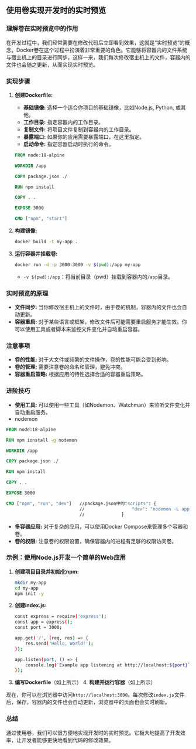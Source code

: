 ## 使用卷实现开发时的实时预览

### 理解卷在实时预览中的作用

在开发过程中，我们经常需要在修改代码后立即看到效果，这就是“实时预览”的概念。Docker卷在这个过程中扮演着非常重要的角色。它能够将容器内的文件系统与宿主机上的目录进行同步，这样一来，我们每次修改宿主机上的文件，容器内的文件也会随之更新，从而实现实时预览。

### 实现步骤

1. **创建Dockerfile:**
    
    - **基础镜像:** 选择一个适合你项目的基础镜像，比如Node.js, Python, 或其他。
    - **工作目录:** 指定容器内的工作目录。
    - **复制文件:** 将项目文件复制到容器内的工作目录。
    - **暴露端口:** 如果你的应用需要暴露端口，在这里指定。
    - **启动命令:** 指定容器启动时执行的命令。
    
    ```Dockerfile
    FROM node:18-alpine
    
    WORKDIR /app
    
    COPY package.json ./
    
    RUN npm install
    
    COPY . .
    
    EXPOSE 3000
    
    CMD ["npm", "start"]
    ```
    
2. **构建镜像:**
    
    ```Bash
    docker build -t my-app .
    ```
    
3. **运行容器并挂载卷:**
    
    ```Bash
    docker run -d -p 3000:3000 -v $(pwd):/app my-app
    ```
    
    - `-v $(pwd):/app`：将当前目录（pwd）挂载到容器内的`/app`目录。

### 实时预览的原理

- **文件同步:** 当你修改宿主机上的文件时，由于卷的机制，容器内的文件也会自动更新。
- **容器重启:** 对于某些语言或框架，修改文件后可能需要重启服务才能生效。你可以使用工具或者脚本来监控文件变化并自动重启容器。

### 注意事项

- **卷的性能:** 对于大文件或频繁的文件操作，卷的性能可能会受到影响。
- **卷的管理:** 需要注意卷的命名和管理，避免冲突。
- **容器重启策略:** 根据应用的特性选择合适的容器重启策略。

### 进阶技巧

- **使用工具:** 可以使用一些工具（如Nodemon、Watchman）来监听文件变化并自动重启服务。
- nodemon
```dockerfile
FROM node:18-alpine

RUN npm ionstall -g nodemon

WORKDIR /app

COPY package.json ./

RUN npm install

COPY . .

EXPOSE 3000

CMD ["npm", "run", "dev"]	//package.json中的"scripts": {
  							//					"dev": "nodemon -L app.js"
							//				}
```
- **多容器应用:** 对于复杂的应用，可以使用Docker Compose来管理多个容器和卷。
- **卷的权限:** 注意卷的权限设置，确保容器内的进程有足够的权限访问卷。

### 示例：使用Node.js开发一个简单的Web应用

1. **创建项目目录并初始化npm:**
    
    ```Bash
    mkdir my-app
    cd my-app
    npm init -y
    ```
    
2. **创建index.js:**
    
    ```Bash
    const express = require('express');
    const app = express();
    const port = 3000;
    
    app.get('/', (req, res) => {
        res.send('Hello, World!');
    });
    
    app.listen(port, () => {
        console.log(`Example app listening at http://localhost:${port}`);
    });
    ```
    

3. **编写Dockerfile**（如上所示） 4. **构建并运行容器**（如上所示）  

现在，你可以在浏览器中访问`http://localhost:3000`。每次修改`index.js`文件后，保存，容器内的文件也会自动更新，浏览器中的页面也会实时刷新。

### 总结

通过使用卷，我们可以很方便地实现开发时的实时预览。它极大地提高了开发效率，让开发者能够更快地看到代码的修改效果。